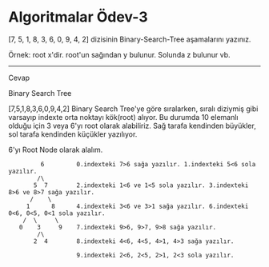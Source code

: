 # Algoritmalar Ödev-3

[7, 5, 1, 8, 3, 6, 0, 9, 4, 2] dizisinin Binary-Search-Tree aşamalarını yazınız.

Örnek: root x'dir. root'un sağından y bulunur. Solunda z bulunur vb.


-------------------------------------------------------------------------------------------------------------


Cevap


Binary Search Tree

[7,5,1,8,3,6,0,9,4,2] Binary Search Tree'ye göre sıralarken, sıralı diziymiş gibi varsayıp indexte orta noktayı kök(root) alıyor. Bu durumda 10 elemanlı olduğu için 3 veya 6'yı root olarak alabiliriz. Sağ tarafa kendinden büyükler, sol tarafa kendinden küçükler yazılıyor.

6'yı Root Node olarak alalım.

             6         0.indexteki 7>6 sağa yazılır. 1.indexteki 5<6 sola yazılır.
            /\
           5  7        2.indexteki 1<6 ve 1<5 sola yazılır. 3.indexteki 8>6 ve 8>7 sağa yazılır.
          /    \
         1      8      4.indexteki 3<6 ve 3>1 sağa yazılır. 6.indexteki 0<6, 0<5, 0<1 sola yazılır.
        /  \     \
       0    3     9    7.indexteki 9>6, 9>7, 9>8 sağa yazılır.
            /\
           2  4        8.indexteki 4<6, 4<5, 4>1, 4>3 sağa yazılır. 
           
                       9.indexteki 2<6, 2<5, 2>1, 2<3 sola yazılır.
